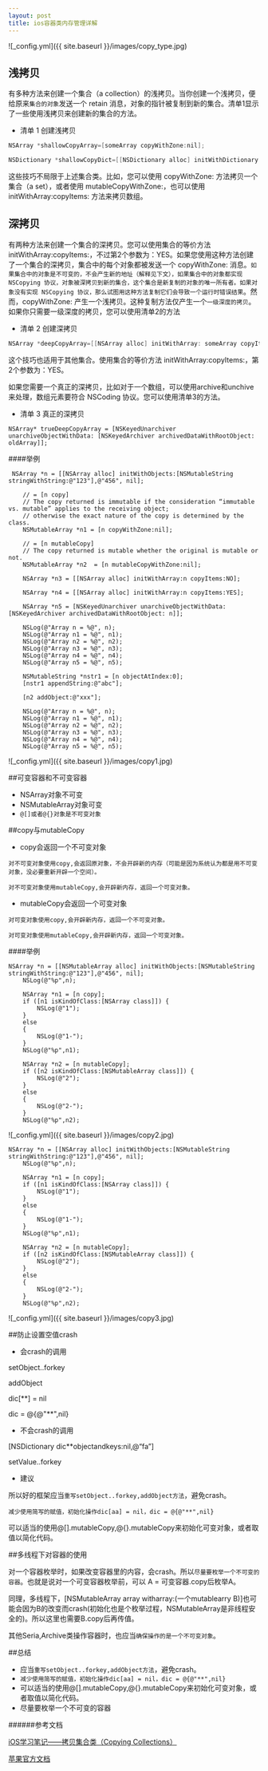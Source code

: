```yaml
---
layout: post
title: ios容器类内存管理详解
---
```


![_config.yml]({{ site.baseurl }}/images/copy_type.jpg)
## 浅拷贝

有多种方法来创建一个集合（a collection）的浅拷贝。当你创建一个浅拷贝，便给原来`集合的对象`发送一个 retain 消息，对象的指针被复制到新的集合。清单1显示了一些使用浅拷贝来创建新的集合的方法。

- 清单 1  创建浅拷贝

```objectivec
NSArray *shallowCopyArray=[someArray copyWithZone:nil];

NSDictionary *shallowCopyDict=[[NSDictionary alloc] initWithDictionary: someDictionary copyItems: NO];
```

这些技巧不局限于上述集合类。比如，您可以使用 copyWithZone: 方法拷贝一个集合（a set），或者使用 mutableCopyWithZone:，也可以使用 initWithArray:copyItems: 方法来拷贝数组。

## 深拷贝

有两种方法来创建一个集合的深拷贝。您可以使用集合的等价方法 initWithArray:copyItems:，不过第2个参数为：YES。如果您使用这种方法创建了一个集合的深拷贝，集合中的每个对象都被发送一个 copyWithZone: 消息。`如果集合中的对象是不可变的，不会产生新的地址（解释见下文），如果集合中的对象都实现 NSCopying 协议，对象被深拷贝到新的集合，这个集合是新复制的对象的唯一所有者。如果对象没有实现 NSCopying 协议，那么试图用这种方法复制它们会导致一个运行时错误结果`。然而，copyWithZone: 产生一个浅拷贝。这种复制方法仅产生一个`一级深度的拷贝`。如果你只需要一级深度的拷贝，您可以使用清单2的方法

- 清单 2  创建深拷贝

```objectivec
NSArray *deepCopyArray=[[NSArray alloc] initWithArray: someArray copyItems: YES];
```

这个技巧也适用于其他集合。使用集合的等价方法 initWithArray:copyItems:，第2个参数为：YES。

如果您需要一个真正的深拷贝，比如对于一个数组，可以使用archive和unchive来处理，数组元素要符合 NSCoding 协议。您可以使用清单3的方法。

- 清单 3  真正的深拷贝
```
NSArray* trueDeepCopyArray = [NSKeyedUnarchiver unarchiveObjectWithData: [NSKeyedArchiver archivedDataWithRootObject: oldArray]];
```

####举例
```
 NSArray *n = [[NSArray alloc] initWithObjects:[NSMutableString stringWithString:@"123"],@"456", nil];
 
    // = [n copy]
    // The copy returned is immutable if the consideration “immutable vs. mutable” applies to the receiving object;
    // otherwise the exact nature of the copy is determined by the class.
    NSMutableArray *n1 = [n copyWithZone:nil];
 
    // = [n mutableCopy]
    // The copy returned is mutable whether the original is mutable or not.
    NSMutableArray *n2  = [n mutableCopyWithZone:nil];
 
    NSArray *n3 = [[NSArray alloc] initWithArray:n copyItems:NO];
 
    NSArray *n4 = [[NSArray alloc] initWithArray:n copyItems:YES];
 
    NSArray *n5 = [NSKeyedUnarchiver unarchiveObjectWithData:[NSKeyedArchiver archivedDataWithRootObject: n]];
 
    NSLog(@"Array n = %@", n);
    NSLog(@"Array n1 = %@", n1);
    NSLog(@"Array n2 = %@", n2);
    NSLog(@"Array n3 = %@", n3);
    NSLog(@"Array n4 = %@", n4);
    NSLog(@"Array n5 = %@", n5);
 
    NSMutableString *nstr1 = [n objectAtIndex:0];
    [nstr1 appendString:@"abc"];
 
    [n2 addObject:@"xxx"];
 
    NSLog(@"Array n = %@", n);
    NSLog(@"Array n1 = %@", n1);
    NSLog(@"Array n2 = %@", n2);
    NSLog(@"Array n3 = %@", n3);
    NSLog(@"Array n4 = %@", n4);
    NSLog(@"Array n5 = %@", n5); 
```

![_config.yml]({{ site.baseurl }}/images/copy1.jpg)

##可变容器和不可变容器

- NSArray对象不可变
- NSMutableArray对象可变
- `@[]或者@{}对象是不可变对象`

##copy与mutableCopy
- copy会返回一个不可变对象

`对不可变对象使用copy,会返回原对象，不会开辟新的内存（可能是因为系统认为都是用不可变对象，没必要重新开辟一个空间）。`

`对不可变对象使用mutableCopy,会开辟新内存，返回一个可变对象。`

- mutableCopy会返回一个可变对象

`对可变对象使用copy,会开辟新内存，返回一个不可变对象。`

`对可变对象使用mutableCopy,会开辟新内存，返回一个可变对象。`

####举例

```
NSArray *n = [[NSMutableArray alloc] initWithObjects:[NSMutableString stringWithString:@"123"],@"456", nil];
    NSLog(@"%p",n);
   
    NSArray *n1 = [n copy];
    if ([n1 isKindOfClass:[NSArray class]]) {
        NSLog(@"1");
    }
    else
    {
        NSLog(@"1-");
    }
    NSLog(@"%p",n1);
   
    NSArray *n2 = [n mutableCopy];
    if ([n2 isKindOfClass:[NSMutableArray class]]) {
        NSLog(@"2");
    }
    else
    {
        NSLog(@"2-");
    }
    NSLog(@"%p",n2);
```

![_config.yml]({{ site.baseurl }}/images/copy2.jpg)

```
NSArray *n = [[NSArray alloc] initWithObjects:[NSMutableString stringWithString:@"123"],@"456", nil];
    NSLog(@"%p",n);
   
    NSArray *n1 = [n copy];
    if ([n1 isKindOfClass:[NSArray class]]) {
        NSLog(@"1");
    }
    else
    {
        NSLog(@"1-");
    }
    NSLog(@"%p",n1);
   
    NSArray *n2 = [n mutableCopy];
    if ([n2 isKindOfClass:[NSMutableArray class]]) {
        NSLog(@"2");
    }
    else
    {
        NSLog(@"2-");
    }
    NSLog(@"%p",n2);
```

![_config.yml]({{ site.baseurl }}/images/copy3.jpg)

##防止设置空值crash

- 会crash的调用

setObject..forkey

addObject

dic[**] = nil

dic = @{@"**",nil}

- 不会crash的调用

[NSDictionary dic**objectandkeys:nil,@“fa”]

setValue..forkey

- 建议

所以好的框架应当`重写setObject..forkey,addObject方法`，避免crash。

`减少使用简写的赋值，初始化操作dic[aa] = nil，dic = @{@"**",nil}`

可以适当的使用@[].mutableCopy,@{}.mutableCopy来初始化可变对象，或者取值以简化代码。

##多线程下对容器的使用

对一个容器枚举时，如果改变容器里的内容，会crash。所以`尽量要枚举一个不可变的容器`。也就是说对一个可变容器枚举前，可以 A = 可变容器.copy后枚举A。

同理，多线程下，[NSMutableArray array witharray:(一个mutablearry B)]也可能会因为B的改变而crash(初始化也是个枚举过程，NSMutableArray是非线程安全的)。所以这里也需要B.copy后再传值。

其他Seria,Archive类操作容器时，也应当`确保操作的是一个不可变对象`。

##总结

- 应当`重写setObject..forkey,addObject方法`，避免crash。
- `减少使用简写的赋值，初始化操作dic[aa] = nil，dic = @{@"**",nil}`
- 可以适当的使用@[].mutableCopy,@{}.mutableCopy来初始化可变对象，或者取值以简化代码。
- 尽量要枚举一个不可变的容器

######参考文档

[iOS学习笔记——拷贝集合类（Copying Collections）](http://zgia.net/?p=299)

[苹果官方文档](https://developer.apple.com/library/mac/documentation/cocoa/conceptual/Collections/Articles/Copying.html#//apple_ref/doc/uid/TP40010162-SW3)
